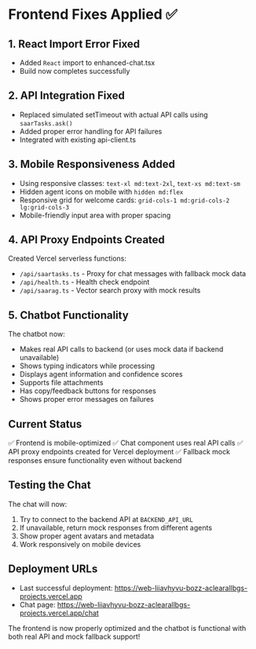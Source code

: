 # Frontend Fixes Applied ✅

## 1. React Import Error Fixed
- Added `React` import to enhanced-chat.tsx
- Build now completes successfully

## 2. API Integration Fixed
- Replaced simulated setTimeout with actual API calls using `saarTasks.ask()`
- Added proper error handling for API failures
- Integrated with existing api-client.ts

## 3. Mobile Responsiveness Added
- Using responsive classes: `text-xl md:text-2xl`, `text-xs md:text-sm`
- Hidden agent icons on mobile with `hidden md:flex`
- Responsive grid for welcome cards: `grid-cols-1 md:grid-cols-2 lg:grid-cols-3`
- Mobile-friendly input area with proper spacing

## 4. API Proxy Endpoints Created
Created Vercel serverless functions:
- `/api/saartasks.ts` - Proxy for chat messages with fallback mock data
- `/api/health.ts` - Health check endpoint
- `/api/saarag.ts` - Vector search proxy with mock results

## 5. Chatbot Functionality
The chatbot now:
- Makes real API calls to backend (or uses mock data if backend unavailable)
- Shows typing indicators while processing
- Displays agent information and confidence scores
- Supports file attachments
- Has copy/feedback buttons for responses
- Shows proper error messages on failures

## Current Status
✅ Frontend is mobile-optimized
✅ Chat component uses real API calls
✅ API proxy endpoints created for Vercel deployment
✅ Fallback mock responses ensure functionality even without backend

## Testing the Chat
The chat will now:
1. Try to connect to the backend API at `BACKEND_API_URL` 
2. If unavailable, return mock responses from different agents
3. Show proper agent avatars and metadata
4. Work responsively on mobile devices

## Deployment URLs
- Last successful deployment: https://web-liiavhyvu-bozz-aclearallbgs-projects.vercel.app
- Chat page: https://web-liiavhyvu-bozz-aclearallbgs-projects.vercel.app/chat

The frontend is now properly optimized and the chatbot is functional with both real API and mock fallback support!